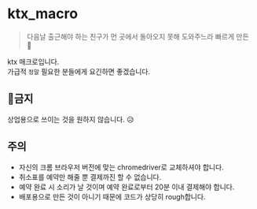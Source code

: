 # ktx_macro
> 다음날 출근해야 하는 친구가 먼 곳에서 돌아오지 못해 도와주느라 빠르게 만든 🐜

ktx 매크로입니다. <br />
가급적 `정말` 필요한 분들에게 요긴하면 좋겠습니다.

## 🚫금지 
상업용으로 쓰이는 것을 원하지 않습니다. 😥<br />



## 주의
- 자신의 크롬 브라우저 버전에 맞는 chromedriver로 교체하셔야 합니다.
- 취소표를 예약만 해줄 뿐 결제까진 할 수 없습니다.
- 예약 완료 시 소리가 날 것이며 예약 완료로부터 20분 이내 결제해야 합니다.
- 배포용으로 만든 것이 아니기 때문에 코드가 상당히 rough합니다. <br />
